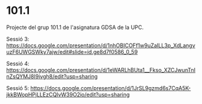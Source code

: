 # 101.1
Projecte del grup 101.1 de l'asignatura GDSA de la UPC. 

Sessió 3:
https://docs.google.com/presentation/d/1nhOBICOFf1w9uZaILL3p_XdLangvuzF6UWGSWky7ajw/edit#slide=id.ge8d7f0586_0_59

Sessió 4:
https://docs.google.com/presentation/d/1eWARLhBUta1__Fkso_XZCJwunTnInZsQYMJ8I9ivgh8/edit?usp=sharing

Sessió 5:
https://docs.google.com/presentation/d/1JrSL9gzmd6s7CqA5K-jkkBWopHPjLLEzCQIvW39O2io/edit?usp=sharing




